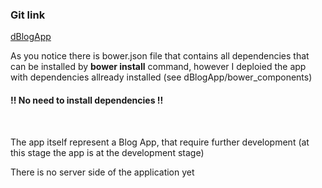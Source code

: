 <h3>Git link </h3> <a href="https://github.com/dumitrubrinza/dBlogApp.git">dBlogApp</a>
<br>
<p>As you notice there is  bower.json file that contains all dependencies that can be installed by <b>bower install</b> command, however I deploied the app with dependencies allready installed (see dBlogApp/bower_components) </p>
<p><h4>!! No need to install dependencies !!</h4></p>
<br>
<p>The app itself represent a Blog App, that require further development (at this stage the app is at the development stage)</p>
<p>There is no server side of the application yet</p>
